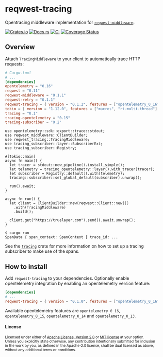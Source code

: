 # reqwest-tracing

Opentracing middleware implementation for
[`reqwest-middleware`](https://crates.io/crates/reqwest-middleware).

[![Crates.io](https://img.shields.io/crates/v/reqwest-tracing.svg)](https://crates.io/crates/reqwest-tracing)
[![Docs.rs](https://docs.rs/reqwest-tracing/badge.svg)](https://docs.rs/reqwest-tracing)
[![CI](https://github.com/TrueLayer/reqwest-middleware/workflows/CI/badge.svg)](https://github.com/TrueLayer/reqwest-middleware/actions)
[![Coverage Status](https://coveralls.io/repos/github/TrueLayer/reqwest-middleware/badge.svg?branch=main&t=UWgSpm)](https://coveralls.io/github/TrueLayer/reqwest-middleware?branch=main)

## Overview

Attach `TracingMiddleware` to your client to automatically trace HTTP requests:

```toml
# Cargo.toml
# ...
[dependencies]
opentelemetry = "0.16"
reqwest = "0.11"
reqwest-middleware = "0.1.1"
reqwest-retry = "0.1.1"
reqwest-tracing = { version = "0.1.2", features = ["opentelemetry_0_16"] }
tokio = { version = "1.12.0", features = ["macros", "rt-multi-thread"] }
tracing = "0.1"
tracing-opentelemetry = "0.15"
tracing-subscriber = "0.2"
```

```rust,skip
use opentelemetry::sdk::export::trace::stdout;
use reqwest_middleware::ClientBuilder;
use reqwest_tracing::TracingMiddleware;
use tracing_subscriber::layer::SubscriberExt;
use tracing_subscriber::Registry;

#[tokio::main]
async fn main() {
  let tracer = stdout::new_pipeline().install_simple();
  let telemetry = tracing_opentelemetry::layer().with_tracer(tracer);
  let subscriber = Registry::default().with(telemetry);
  tracing::subscriber::set_global_default(subscriber).unwrap();

  run().await;
}

async fn run() {
  let client = ClientBuilder::new(reqwest::Client::new())
    .with(TracingMiddleware)
    .build();

  client.get("https://truelayer.com").send().await.unwrap();
}
```

```terminal
$ cargo run
SpanData { span_context: SpanContext { trace_id: ...
```

See the [`tracing`](https://crates.io/crates/tracing) crate for more information on how to set up a
tracing subscriber to make use of the spans.

## How to install

Add `reqwest-tracing` to your dependencies. Optionally enable opentelemetry integration by enabling
an opentelemetry version feature:

```toml
[dependencies]
# ...
reqwest-tracing = { version = "0.1.0", features = ["opentelemetry_0_16"] }
```

Available opentelemetry features are `opentelemetry_0_16`, `opentelemetry_0_15`, `opentelemetry_0_14` and
`opentelemetry_0_13`.

#### License

<sup>
Licensed under either of <a href="LICENSE-APACHE">Apache License, Version
2.0</a> or <a href="LICENSE-MIT">MIT license</a> at your option.
</sup>

<br>

<sub>
Unless you explicitly state otherwise, any contribution intentionally submitted
for inclusion in the work by you, as defined in the Apache-2.0 license, shall be
dual licensed as above, without any additional terms or conditions.
</sub>
